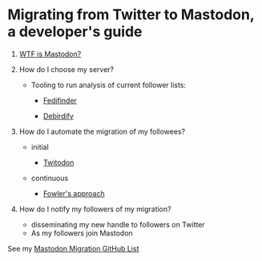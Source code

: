 # Migrating from Twitter to Mastodon, a developer's guide

1. [WTF is Mastodon?](https://docs.joinmastodon.org/) 

2. How do I choose my server?

   - Tooling to run analysis of current follower lists:

     - [Fedifinder](https://github.com/lucahammer/fedifinder)

     - [Debirdify](https://github.com/pruvisto/debirdify)

3. How do I automate the migration of my followees?

   - initial
     - [Twitodon](https://twitodon.com/)

   - continuous
     - [Fowler's approach](https://twitter.com/martinfowler/status/1616074839537684480)

4. How do I notify my followers of my migration?

   - disseminating my new handle to followers on Twitter
   - As my followers join Mastodon



See my [Mastodon Migration GitHub List](https://github.com/stars/aloutfi/lists/mastodon-migration)